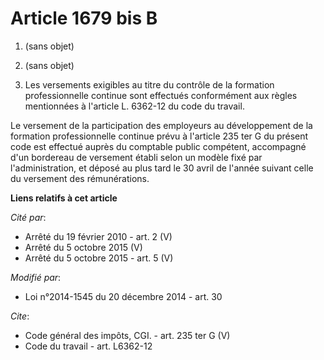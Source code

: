 # Article 1679 bis B

1. (sans objet) 

2. (sans objet)

3. Les versements exigibles au titre du contrôle de la formation professionnelle continue sont effectués conformément aux
règles mentionnées à l'article L. 6362-12 du code du travail. 

Le versement de la participation des employeurs au développement de la formation professionnelle continue prévu à l'article
235 ter G du présent code est effectué auprès du comptable public compétent, accompagné d'un bordereau de versement établi
selon un modèle fixé par l'administration, et déposé au plus tard le 30 avril de l'année suivant celle du versement des
rémunérations.

**Liens relatifs à cet article**

_Cité par_:

  - Arrêté du 19 février 2010 - art. 2 (V)
  - Arrêté du 5 octobre 2015 (V)
  - Arrêté du 5 octobre 2015 - art. 5 (V)

_Modifié par_:

  - Loi n°2014-1545 du 20 décembre 2014 - art. 30

_Cite_:

  - Code général des impôts, CGI. - art. 235 ter G (V)
  - Code du travail - art. L6362-12
